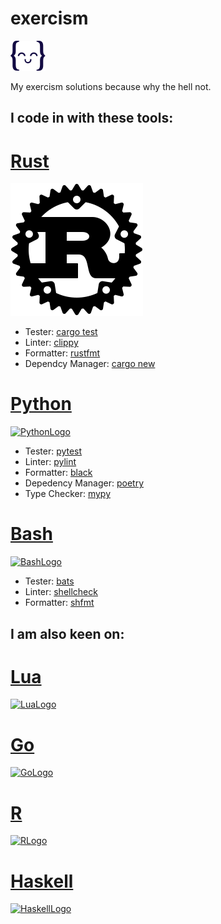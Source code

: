 # exercism
![exercismLogo](exercism-logo.svg)

My exercism solutions because why the hell not.

## I code in with these tools:

# [Rust](https://exercism.org/tracks/rust)
[![RustLogo](https://raw.githubusercontent.com/rust-lang/rust-artwork/master/logo/rust-logo-blk.svg)](https://exercism.org/tracks/rust)
- Tester: [cargo test](https://github.com/rust-lang/cargo)
- Linter: [clippy](https://github.com/rust-lang/rust-clippy)
- Formatter: [rustfmt](https://github.com/rust-lang/rustfmt)
- Dependcy Manager: [cargo new](https://github.com/rust-lang/cargo)

# [Python](https://exercism.org/tracks/python)
[![PythonLogo](https://s3.dualstack.us-east-2.amazonaws.com/pythondotorg-assets/media/files/python-logo-only.svg)](https://exercism.org/tracks/python)
- Tester: [pytest](https://github.com/pytest-dev/pytest)
- Linter: [pylint](https://github.com/PyCQA/pylint)
- Formatter: [black](https://github.com/psf/black)
- Depedency Manager: [poetry](https://github.com/python-poetry/poetry)
- Type Checker: [mypy](https://github.com/python/mypy)

# [Bash](https://exercism.org/tracks/bash)
[![BashLogo](https://bashlogo.com/img/logo/svg/full_colored_light.svg)](https://exercism.org/tracks/bash)
- Tester: [bats](https://github.com/sstephenson/bats)
- Linter: [shellcheck](https://github.com/koalaman/shellcheck)
- Formatter: [shfmt](https://github.com/mvdan/sh)

## I am also keen on:

# [Lua](https://exercism.org/tracks/lua)
[![LuaLogo](https://github.com/abrahamcalf/programming-languages-logos/raw/master/src/lua/lua.svg)](https://exercism.org/tracks/lua)

# [Go](https://exercism.org/tracks/go)
[![GoLogo](https://go.dev/blog/go-brand/Go-Logo/SVG/Go-Logo_Blue.svg)](https://exercism.org/tracks/go)

# [R](https://exercism.org/tracks/r)
[![RLogo](https://www.r-project.org/logo/Rlogo.svg)](https://exercism.org/tracks/r)

# [Haskell](https://exercism.org/tracks/haskell)
[![HaskellLogo](https://raw.githubusercontent.com/abrahamcalf/programming-languages-logos/master/src/haskell/haskell.svg)](https://exercism.org/tracks/haskell)
